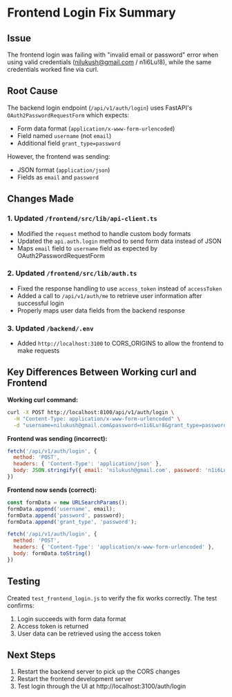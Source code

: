 # Frontend Login Fix Summary

## Issue
The frontend login was failing with "invalid email or password" error when using valid credentials (nilukush@gmail.com / n1i6Lu!8), while the same credentials worked fine via curl.

## Root Cause
The backend login endpoint (`/api/v1/auth/login`) uses FastAPI's `OAuth2PasswordRequestForm` which expects:
- Form data format (`application/x-www-form-urlencoded`)
- Field named `username` (not `email`)
- Additional field `grant_type=password`

However, the frontend was sending:
- JSON format (`application/json`)
- Fields as `email` and `password`

## Changes Made

### 1. Updated `/frontend/src/lib/api-client.ts`
- Modified the `request` method to handle custom body formats
- Updated the `api.auth.login` method to send form data instead of JSON
- Maps `email` field to `username` field as expected by OAuth2PasswordRequestForm

### 2. Updated `/frontend/src/lib/auth.ts`
- Fixed the response handling to use `access_token` instead of `accessToken`
- Added a call to `/api/v1/auth/me` to retrieve user information after successful login
- Properly maps user data fields from the backend response

### 3. Updated `/backend/.env`
- Added `http://localhost:3100` to CORS_ORIGINS to allow the frontend to make requests

## Key Differences Between Working curl and Frontend

**Working curl command:**
```bash
curl -X POST http://localhost:8100/api/v1/auth/login \
  -H "Content-Type: application/x-www-form-urlencoded" \
  -d "username=nilukush@gmail.com&password=n1i6Lu!8&grant_type=password"
```

**Frontend was sending (incorrect):**
```javascript
fetch('/api/v1/auth/login', {
  method: 'POST',
  headers: { 'Content-Type': 'application/json' },
  body: JSON.stringify({ email: 'nilukush@gmail.com', password: 'n1i6Lu!8' })
})
```

**Frontend now sends (correct):**
```javascript
const formData = new URLSearchParams();
formData.append('username', email);
formData.append('password', password);
formData.append('grant_type', 'password');

fetch('/api/v1/auth/login', {
  method: 'POST',
  headers: { 'Content-Type': 'application/x-www-form-urlencoded' },
  body: formData.toString()
})
```

## Testing
Created `test_frontend_login.js` to verify the fix works correctly. The test confirms:
1. Login succeeds with form data format
2. Access token is returned
3. User data can be retrieved using the access token

## Next Steps
1. Restart the backend server to pick up the CORS changes
2. Restart the frontend development server
3. Test login through the UI at http://localhost:3100/auth/login
